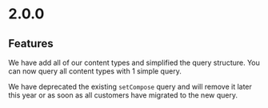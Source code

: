 # 2.0.0

## Features

We have add all of our content types and simplified the query structure. You can now query all content types with 1 simple query.

We have deprecated the existing `setCompose` query and will remove it later this year or as soon as all customers have migrated to the new query.
